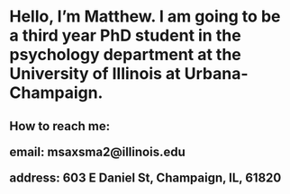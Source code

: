 <h1> Hello, I’m Matthew. I am going to be a third year PhD student in the psychology department at the University of Illinois at Urbana-Champaign. </h1>

<h2>How to reach me:
  <p>email: msaxsma2@illinois.edu </p>
  <p>address: 603 E Daniel St, Champaign, IL, 61820 </p>
</h2>

<!---
👋matthewsaxsma/matthewsaxsma is a ✨ special ✨ repository because its `README.md` (this file) appears on your GitHub profile.
You can click the Preview link to take a look at your changes.
--->

